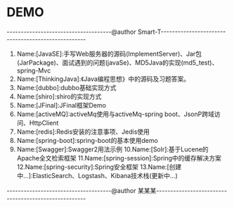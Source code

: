 # DEMO
-------------------------------------@author Smart-T---------------------------------------------------
 1. Name:[JavaSE]:手写Web服务器的源码(ImplementServer)、Jar包(JarPackage)、面试遇到的问题(javaSe)、MD5Java的实现(md5_test)、spring-Mvc
 2. Name:[ThinkingJava]:《Java编程思想》中的源码及习题答案。
 3. Name:[dubbo]:dubbo基础实现方式
 4. Name:[shiro]:shiro的实现方式
 5. Name:[JFinal]:JFinal框架Demo
 6. Name:[activeMQ]:activeMq使用与activeMq-spring boot、JsonP跨域访问、HttpClient
 7. Name:[redis]:Redis安装的注意事项、Jedis使用
 8. Name:[spring-boot]:spring-boot的基本使用demo
 9. Name:[Swagger]:Swagger2用法示例
 10.Name:[Solr]:基于Lucene的Apache全文检索框架
 11.Name:[spring-session]:Spring中的缓存解决方案
 12.Name:[spring-security]:Spring安全框架
 13.Name:[创建中...]:ElasticSearch、Logstash、Kibana技术栈(更新中...)

-------------------------------------@author 某某某-----------------------------------------------------
